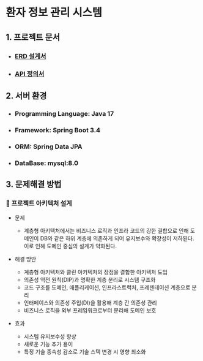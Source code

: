 # 환자 정보 관리 시스템

## 1. 프로젝트 문서
- ### [ERD 설계서](docs/erd.md)
- ### [API 정의서](docs/api.md)


## 2. 서버 환경
- ### Programming Language: Java 17
- ### Framework: Spring Boot 3.4
- ### ORM: Spring Data JPA
- ### DataBase: mysql:8.0

## 3. 문제해결 방법

### 📝 프로젝트 아키텍처 설계

- 문제
  - 계층형 아키텍처에서는 비즈니스 로직과 인프라 코드의 강한 결합으로 인해 도메인이 DB와 같은 하위 계층에 의존하게 되어 유지보수와 확장성이 저하된다. 이로 인해 도메인 중심의 설계가 약화된다.  
  

- 해결 방안
    - 계층형 아키텍처와 클린 아키텍처의 장점을 결합한 아키텍처 도입
    - 의존성 역전 원칙(DIP)과 명확한 계층 분리로 시스템 구조화
    - 코드 구조를 도메인, 애플리케이션, 인프라스트럭처, 프레젠테이션 계층으로 분리
    - 인터페이스와 의존성 주입(DI)을 활용해 계층 간 의존성 관리
    - 비즈니스 로직을 외부 프레임워크로부터 분리해 도메인 보호
  

- 효과
    - 시스템 유지보수성 향상
    - 새로운 기능 추가 용이
    - 특정 기술 종속성 감소로 기술 스택 변경 시 영향 최소화

